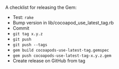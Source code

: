 A checklist for releasing the Gem:

* Test: `rake`
* Bump version in lib/cocoapod_use_latest_tag.rb
* Commit
* `git tag x.y.z`
* `git push`
* `git push --tags`
* `gem build cocoapods-use-latest-tag.gemspec`
* `gem push cocoapods-use-latest-tag-x.y.z.gem`
* Create release on GitHub from tag
